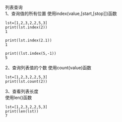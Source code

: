 列表查询  
1、查询值的所有位置
使用index(value,[start,[stop]])函数
```
lst=[1,2,3,2,2,5,3]
print(lst.index(2))
1

print(lst.index(2.1))
1

print((lst.index(5,-1))
5
```  

2、查询列表值的个数
使用count(value)函数
```
lst=[1,2,3,2,2,5,3]
print(lst.count(2))
```  

3、查看列表长度  
使用len()函数
```
lst=[1,2,3,2,2,5,3]
print(len(lst))
7
```  


